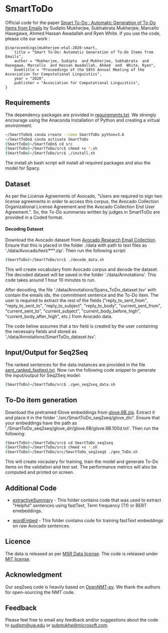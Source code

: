 # SmartToDo

Official code for the paper [Smart To-Do : Automatic Generation of To-Do Items from Emails](https://www.aclweb.org/anthology/2020.acl-main.767.pdf) by Sudipto Mukherjee, Subhabrata Mukherjee, Marcello Hasegawa, Ahmed Hassan Awadallah and Ryen White. If you use the code, please cite our work :


```
@inproceedings{mukherjee-etal-2020-smart,
    title = "Smart To-Do: Automatic Generation of To-Do Items from Emails",
    author = "Mukherjee, Sudipto  and Mukherjee, Subhabrata  and Hasegawa, Marcello  and Hassan Awadallah, Ahmed  and  White, Ryen",
    booktitle = "Proceedings of the 58th Annual Meeting of the Association for Computational Linguistics",
    year = "2020",
    publisher = "Association for Computational Linguistics",
}
```

## Requirements

The dependency packages are provided in [requirements.txt](./requirements.txt). We strongly encourage using the Anaconda Installation of Python and creating a virtual environment. 

```bash
~/SmartToDo$ conda create --name SmartToDo python=3.6
~/SmartToDo$ conda activate SmartToDo
(SmartToDo)~/SmartToDo$ cd src
(SmartToDo)~/SmartToDo/src$ chmod +x *.sh
(SmartToDo)~/SmartToDo/src$ ./install.sh
```
The install.sh bash script will install all required packages and also the model for Spacy. 

## Dataset 

As per the License Agreements of Avocado, "Users are required to sign two license agreements in order to access this corpus, the Avocado Collection Organizational License Agreement and the Avocado Collection End User Agreement.". So, the To-Do summaries written by judges in SmartToDo are provided in a Coded format. 

#### Decoding Dataset
Download the Avocado dataset from [Avocado Research Email Collection](https://catalog.ldc.upenn.edu/LDC2015T03). Ensure that this is placed in the folder ./data with path to text files as './data/Avocado/text/\*\*\*.zip'. Then run the following script:

```bash
(SmartToDo)~/SmartToDo/src$ ./decode_data.sh
```
This will create vocabulary from Avocado corpus and decode the dataset. The decoded dataset will be saved in the folder './data/Annotations'. This code takes around 1 hour 10 minutes to run.

After decoding, the file './data/Annotations/Spans_ToDo_dataset.tsv' with contain the emails ids, the commitment sentence and the To-Do Item. The user is required to extract the rest of the fields ("reply_to_sent_from", "reply_to_sent_to", "reply_to_subject", "reply_to_body", "current_sent_from", "current_sent_to", "current_subject", "current_body_before_high", "current_body_after_high", etc.) from Avocado data.

The code below assumes that a tsv field is created by the user containing the necessary fields and stored as './data/Annotations/SmartToDo_dataset.tsv'.

## Input/Output for Seq2Seq 

The ranked sentences for the data instances are provided in the file [sent_ranked_fasttext.txt](./data/Gold_SmartToDo_seq2seq_data/sent_ranked_fasttext.txt). Now run the following code snippet to generate the input/output for Seq2Seq model:

```bash
(SmartToDo)~/SmartToDo/src$ ./gen_seq2seq_data.sh
```

## To-Do item generation

Download the pretrained Glove embeddings from [glove.6B.zip](http://nlp.stanford.edu/data/glove.6B.zip). Extract it and place it in the folder './src/SmartToDo_seq2seq/glove_dir/'. Ensure that your embeddings have the path as './SmartToDo_seq2seq/glove_dir/glove.6B/glove.6B.100d.txt'. Then run the following:

```bash
(SmartToDo)~/SmartToDo/src$ cd SmartToDo_seq2seq
(SmartToDo)~/SmartToDo/src$ chmod +x *.sh
(SmartToDo)~/SmartToDo/src/SmartToDo_seq2seq$ ./gen_ToDo.sh
```
This will create vocaulary for training, train the model and generate To-Do items on the validation and test set. The performance metrics will also be computed and printed on screen.


## Additional Code

* [extractiveSummary](./src/extractiveSummary) - This folder contains code that was used to extract "Helpful" sentences using fastText, Term frequency (Tf) or BERT emebeddings.

* [wordEmbed](./src/wordEmbed) - This folder contains code for training fastText embeddings on raw Avocado sentences. 


## Licence
The data is released as per [MSR Data license](./MSR%20License_Data.docx). The code is released under [MIT license](./LICENSE).

## Acknowledgment

Our seq2seq code is heavily based on [OpenNMT-py](https://github.com/OpenNMT/OpenNMT-py). We thank the authors for open-sourcing the NMT code.

## Feedback

Please feel free to email any feedback and/or suggestions about the code to sudipm@uw.edu or submukhe@microsoft.com.


